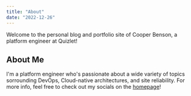 ```yaml
---
title: "About"
date: "2022-12-26"
---
```


Welcome to the personal blog and portfolio site of Cooper Benson, a platform engineer at Quizlet!

## About Me

I'm a platform engineer who's passionate about a wide variety of topics sorrounding DevOps, Cloud-native architectures, and site reliability. For more info, feel free to check out my socials on the [homepage](/)!
